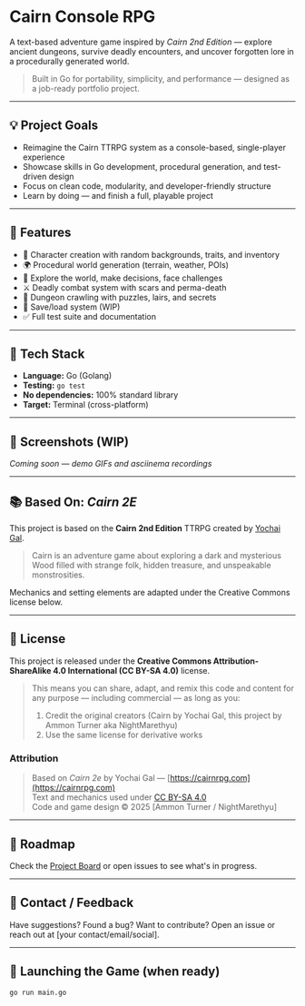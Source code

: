 # Cairn Console RPG

A text-based adventure game inspired by _Cairn 2nd Edition_ — explore ancient dungeons, survive deadly encounters, and uncover forgotten lore in a procedurally generated world.

> Built in Go for portability, simplicity, and performance — designed as a job-ready portfolio project.

---

## 💡 Project Goals

- Reimagine the Cairn TTRPG system as a console-based, single-player experience
- Showcase skills in Go development, procedural generation, and test-driven design
- Focus on clean code, modularity, and developer-friendly structure
- Learn by doing — and finish a full, playable project

---

## 🔧 Features

- 🧙 Character creation with random backgrounds, traits, and inventory
- 🌍 Procedural world generation (terrain, weather, POIs)
- 🚶 Explore the world, make decisions, face challenges
- ⚔️ Deadly combat system with scars and perma-death
- 🏰 Dungeon crawling with puzzles, lairs, and secrets
- 💾 Save/load system (WIP)
- ✅ Full test suite and documentation

---

## 🧪 Tech Stack

- **Language:** Go (Golang)
- **Testing:** `go test`
- **No dependencies:** 100% standard library
- **Target:** Terminal (cross-platform)

---

## 📸 Screenshots (WIP)

_Coming soon — demo GIFs and asciinema recordings_

---

## 📚 Based On: _Cairn 2E_

This project is based on the **Cairn 2nd Edition** TTRPG created by [Yochai Gal](https://cairnrpg.com/).

> Cairn is an adventure game about exploring a dark and mysterious Wood filled with strange folk, hidden treasure, and unspeakable monstrosities.

Mechanics and setting elements are adapted under the Creative Commons license below.

---

## 📜 License

This project is released under the **Creative Commons Attribution-ShareAlike 4.0 International (CC BY-SA 4.0)** license.

> This means you can share, adapt, and remix this code and content for any purpose — including commercial — as long as you:
>
> 1. Credit the original creators (Cairn by Yochai Gal, this project by Ammon Turner aka NightMarethyu)
> 2. Use the same license for derivative works

### Attribution

> Based on _Cairn 2e_ by Yochai Gal — [https://cairnrpg.com](https://cairnrpg.com)  
> Text and mechanics used under [CC BY-SA 4.0](https://creativecommons.org/licenses/by-sa/4.0/)  
> Code and game design © 2025 [Ammon Turner / NightMarethyu]

---

## 🧭 Roadmap

Check the [Project Board](./TODO.md) or open issues to see what's in progress.

---

## 🙌 Contact / Feedback

Have suggestions? Found a bug? Want to contribute? Open an issue or reach out at [your contact/email/social].

---

## 🚀 Launching the Game (when ready)

```bash
go run main.go
```

